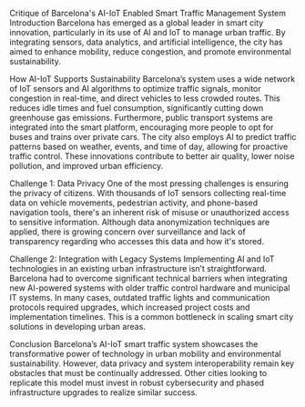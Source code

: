 Critique of Barcelona's AI-IoT Enabled Smart Traffic Management System
Introduction
Barcelona has emerged as a global leader in smart city innovation, particularly in its use of AI and IoT to manage urban traffic. By integrating sensors, data analytics, and artificial intelligence, the city has aimed to enhance mobility, reduce congestion, and promote environmental sustainability.

How AI-IoT Supports Sustainability
Barcelona’s system uses a wide network of IoT sensors and AI algorithms to optimize traffic signals, monitor congestion in real-time, and direct vehicles to less crowded routes. This reduces idle times and fuel consumption, significantly cutting down greenhouse gas emissions. Furthermore, public transport systems are integrated into the smart platform, encouraging more people to opt for buses and trains over private cars. The city also employs AI to predict traffic patterns based on weather, events, and time of day, allowing for proactive traffic control. These innovations contribute to better air quality, lower noise pollution, and improved urban efficiency.

Challenge 1: Data Privacy
One of the most pressing challenges is ensuring the privacy of citizens. With thousands of IoT sensors collecting real-time data on vehicle movements, pedestrian activity, and phone-based navigation tools, there's an inherent risk of misuse or unauthorized access to sensitive information. Although data anonymization techniques are applied, there is growing concern over surveillance and lack of transparency regarding who accesses this data and how it's stored.

Challenge 2: Integration with Legacy Systems
Implementing AI and IoT technologies in an existing urban infrastructure isn’t straightforward. Barcelona had to overcome significant technical barriers when integrating new AI-powered systems with older traffic control hardware and municipal IT systems. In many cases, outdated traffic lights and communication protocols required upgrades, which increased project costs and implementation timelines. This is a common bottleneck in scaling smart city solutions in developing urban areas.

Conclusion
Barcelona’s AI-IoT smart traffic system showcases the transformative power of technology in urban mobility and environmental sustainability. However, data privacy and system interoperability remain key obstacles that must be continually addressed. Other cities looking to replicate this model must invest in robust cybersecurity and phased infrastructure upgrades to realize similar success.

